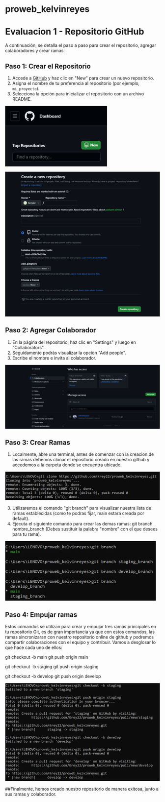 # proweb_kelvinreyes
# Evaluacion 1 - Repositorio GitHub

A continuación, se detalla el paso a paso para crear el repositorio, agregar colaboradores y crear ramas.

## Paso 1: Crear el Repositorio

1. Accede a [GitHub](https://github.com/) y haz clic en "New" para crear un nuevo repositorio.
2. Asigna el nombre de tu preferencia al repositorio (por ejemplo, `mi_proyecto`).
3. Selecciona la opción para inicializar el repositorio con un archivo README.

![Crear Repositorio](https://github.com/Krey22/proweb_kelvinreyes/blob/main/%231.png)

![Asignar nombre](https://github.com/Krey22/proweb_kelvinreyes/blob/main/%232.png)

## Paso 2: Agregar Colaborador

1. En la página del repositorio, haz clic en "Settings" y luego en "Collaborators".
2. Seguidamente podràs visualizar la opciòn "Add people".
3. Escribe el nombre e invita al colaborador.

![Agregar Colaborador](https://github.com/Krey22/proweb_kelvinreyes/blob/main/%233.png)

## Paso 3: Crear Ramas

1. Localmente, abre una terminal, antes de comenzar con la creacion de las ramas debemos clonar el repositorio creado en nuestro github y accedemos a la carpeta donde se encuentra ubicado.

![Clonar en la terminal](https://github.com/Krey22/proweb_kelvinreyes/blob/main/%234.png)
   
3. Utilizaremos el comando "git branch" para visualizar nuestra lista de ramas establecidas (como te podras fijar, main estara creada por default).
4. Ejecuta el siguiente comando para crear las demas ramas: git branch nombre_branch
   (Debes sustituir la palabra "nombre" con el que desees para tu rama).

![Visualizar y crear ramas](https://github.com/Krey22/proweb_kelvinreyes/blob/main/%235.png)

## Paso 4: Empujar ramas 

Estos comandos se utilizan para crear y empujar tres ramas principales en tu repositorio Git, es de gran importancia ya que con estos comandos, las ramas sincronizaran con nuestro repositorio online de github y podremos compartir colaboraciones con el equipo y contribuir. Vamos a desglosar lo que hace cada uno de ellos:

git checkout -b main
git push origin main

git checkout -b staging
git push origin staging

git checkout -b develop
git push origin develop

![Empujar ramas](https://github.com/Krey22/proweb_kelvinreyes/blob/main/%236.png)


##Finalmente, hemos creado nuestro repositorio de manera exitosa, junto a sus ramas y colaborador.
